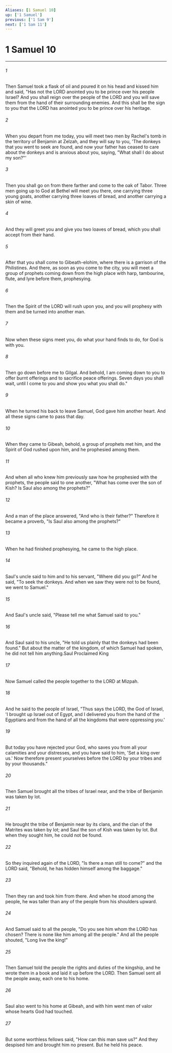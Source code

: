 ```yaml
---
Aliases: [1 Samuel 10]
up: ['1 Samuel']
previous: ['1 Sam 9']
next: ['1 Sam 11']
---
```

# 1 Samuel 10
***



###### 1 
Then Samuel took a flask of oil and poured it on his head and kissed him and said, "Has not the LORD anointed you to be prince over his people Israel? And you shall reign over the people of the LORD and you will save them from the hand of their surrounding enemies. And this shall be the sign to you that the LORD has anointed you to be prince over his heritage. 

###### 2 
When you depart from me today, you will meet two men by Rachel's tomb in the territory of Benjamin at Zelzah, and they will say to you, 'The donkeys that you went to seek are found, and now your father has ceased to care about the donkeys and is anxious about you, saying, "What shall I do about my son?"' 

###### 3 
Then you shall go on from there farther and come to the oak of Tabor. Three men going up to God at Bethel will meet you there, one carrying three young goats, another carrying three loaves of bread, and another carrying a skin of wine. 

###### 4 
And they will greet you and give you two loaves of bread, which you shall accept from their hand. 

###### 5 
After that you shall come to Gibeath-elohim, where there is a garrison of the Philistines. And there, as soon as you come to the city, you will meet a group of prophets coming down from the high place with harp, tambourine, flute, and lyre before them, prophesying. 

###### 6 
Then the Spirit of the LORD will rush upon you, and you will prophesy with them and be turned into another man. 

###### 7 
Now when these signs meet you, do what your hand finds to do, for God is with you. 

###### 8 
Then go down before me to Gilgal. And behold, I am coming down to you to offer burnt offerings and to sacrifice peace offerings. Seven days you shall wait, until I come to you and show you what you shall do." 

###### 9 
When he turned his back to leave Samuel, God gave him another heart. And all these signs came to pass that day. 

###### 10 
When they came to Gibeah, behold, a group of prophets met him, and the Spirit of God rushed upon him, and he prophesied among them. 

###### 11 
And when all who knew him previously saw how he prophesied with the prophets, the people said to one another, "What has come over the son of Kish? Is Saul also among the prophets?" 

###### 12 
And a man of the place answered, "And who is their father?" Therefore it became a proverb, "Is Saul also among the prophets?" 

###### 13 
When he had finished prophesying, he came to the high place. 

###### 14 
Saul's uncle said to him and to his servant, "Where did you go?" And he said, "To seek the donkeys. And when we saw they were not to be found, we went to Samuel." 

###### 15 
And Saul's uncle said, "Please tell me what Samuel said to you." 

###### 16 
And Saul said to his uncle, "He told us plainly that the donkeys had been found." But about the matter of the kingdom, of which Samuel had spoken, he did not tell him anything.Saul Proclaimed King 

###### 17 
Now Samuel called the people together to the LORD at Mizpah. 

###### 18 
And he said to the people of Israel, "Thus says the LORD, the God of Israel, 'I brought up Israel out of Egypt, and I delivered you from the hand of the Egyptians and from the hand of all the kingdoms that were oppressing you.' 

###### 19 
But today you have rejected your God, who saves you from all your calamities and your distresses, and you have said to him, 'Set a king over us.' Now therefore present yourselves before the LORD by your tribes and by your thousands." 

###### 20 
Then Samuel brought all the tribes of Israel near, and the tribe of Benjamin was taken by lot. 

###### 21 
He brought the tribe of Benjamin near by its clans, and the clan of the Matrites was taken by lot; and Saul the son of Kish was taken by lot. But when they sought him, he could not be found. 

###### 22 
So they inquired again of the LORD, "Is there a man still to come?" and the LORD said, "Behold, he has hidden himself among the baggage." 

###### 23 
Then they ran and took him from there. And when he stood among the people, he was taller than any of the people from his shoulders upward. 

###### 24 
And Samuel said to all the people, "Do you see him whom the LORD has chosen? There is none like him among all the people." And all the people shouted, "Long live the king!" 

###### 25 
Then Samuel told the people the rights and duties of the kingship, and he wrote them in a book and laid it up before the LORD. Then Samuel sent all the people away, each one to his home. 

###### 26 
Saul also went to his home at Gibeah, and with him went men of valor whose hearts God had touched. 

###### 27 
But some worthless fellows said, "How can this man save us?" And they despised him and brought him no present. But he held his peace.
